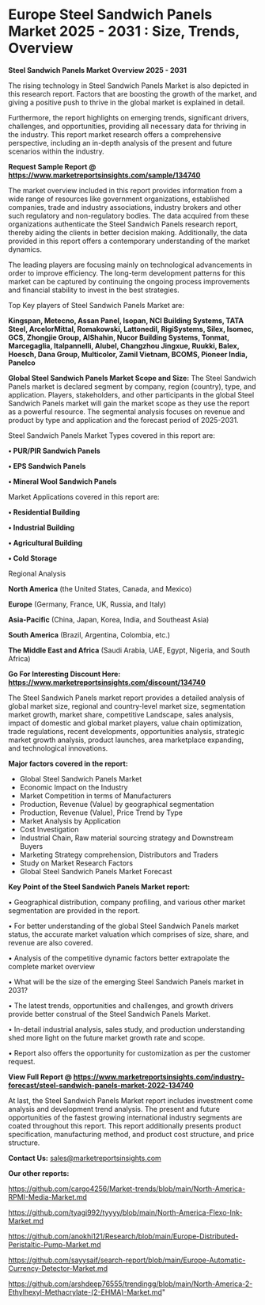  # Europe Steel Sandwich Panels Market 2025 - 2031 : Size, Trends, Overview

<Strong> Steel Sandwich Panels Market Overview 2025 - 2031</strong>

The rising technology in Steel Sandwich Panels Market is also depicted in this research report. Factors that are boosting the growth of the market, and giving a positive push to thrive in the global market is explained in detail.

Furthermore, the report highlights on emerging trends, significant drivers, challenges, and opportunities, providing all necessary data for thriving in the industry. This report market research offers a comprehensive perspective, including an in-depth analysis of the present and future scenarios within the industry.

<strong>Request Sample Report @ <a href=https://www.marketreportsinsights.com/sample/134740>https://www.marketreportsinsights.com/sample/134740</a></strong>

The market overview included in this report provides information from a wide range of resources like government organizations, established companies, trade and industry associations, industry brokers and other such regulatory and non-regulatory bodies. The data acquired from these organizations authenticate the Steel Sandwich Panels research report, thereby aiding the clients in better decision making. Additionally, the data provided in this report offers a contemporary understanding of the market dynamics.

The leading players are focusing mainly on technological advancements in order to improve efficiency. The long-term development patterns for this market can be captured by continuing the ongoing process improvements and financial stability to invest in the best strategies.

Top Key players of Steel Sandwich Panels Market are:

<strong>Kingspan, Metecno, Assan Panel, Isopan, NCI Building Systems, TATA Steel, ArcelorMittal, Romakowski, Lattonedil, RigiSystems, Silex, Isomec, GCS, Zhongjie Group, AlShahin, Nucor Building Systems, Tonmat, Marcegaglia, Italpannelli, Alubel, Changzhou Jingxue, Ruukki, Balex, Hoesch, Dana Group, Multicolor, Zamil Vietnam, BCOMS, Pioneer India, Panelco</strong>

<strong><b>Global Steel Sandwich Panels Market Scope and Size:</b></strong>
The Steel Sandwich Panels market is declared segment by company, region (country), type, and application. Players, stakeholders, and other participants in the global Steel Sandwich Panels market will gain the market scope as they use the report as a powerful resource. The segmental analysis focuses on revenue and product by type and application and the forecast period of 2025-2031.

Steel Sandwich Panels Market Types covered in this report are:

<strong>• PUR/PIR Sandwich Panels

• EPS Sandwich Panels

• Mineral Wool Sandwich Panels</strong>

Market Applications covered in this report are:

<strong>• Residential Building

• Industrial Building

• Agricultural Building

• Cold Storage</strong> 

Regional Analysis

<strong>North America</strong> (the United States, Canada, and Mexico)

<strong>Europe</strong> (Germany, France, UK, Russia, and Italy)

<strong>Asia-Pacific</strong> (China, Japan, Korea, India, and Southeast Asia)

<strong>South America</strong> (Brazil, Argentina, Colombia, etc.)

<strong>The Middle East and Africa</strong> (Saudi Arabia, UAE, Egypt, Nigeria, and South Africa)

<strong>Go For Interesting Discount Here: <a href=https://www.marketreportsinsights.com/discount/134740>https://www.marketreportsinsights.com/discount/134740</a></strong>

The Steel Sandwich Panels market report provides a detailed analysis of global market size, regional and country-level market size, segmentation market growth, market share, competitive Landscape, sales analysis, impact of domestic and global market players, value chain optimization, trade regulations, recent developments, opportunities analysis, strategic market growth analysis, product launches, area marketplace expanding, and technological innovations.

<strong><b>Major factors covered in the report:</b></strong>
<ul>
  <li>Global Steel Sandwich Panels Market </li>
  <li>Economic Impact on the Industry</li>
  <li>Market Competition in terms of Manufacturers</li>
  <li>Production, Revenue (Value) by geographical segmentation</li>
  <li>Production, Revenue (Value), Price Trend by Type</li>
  <li>Market Analysis by Application</li>
  <li>Cost Investigation</li>
  <li>Industrial Chain, Raw material sourcing strategy and Downstream Buyers</li>
  <li>Marketing Strategy comprehension, Distributors and Traders</li>
  <li>Study on Market Research Factors</li>
  <li>Global Steel Sandwich Panels Market Forecast</li>
</ul>

<strong><b>Key Point of the Steel Sandwich Panels Market report:</b></strong>

• Geographical distribution, company profiling, and various other market segmentation are provided in the report.

• For better understanding of the global Steel Sandwich Panels market status, the accurate market valuation which comprises of size, share, and revenue are also covered.

• Analysis of the competitive dynamic factors better extrapolate the complete market overview

• What will be the size of the emerging Steel Sandwich Panels market in 2031?

• The latest trends, opportunities and challenges, and growth drivers provide better construal of the Steel Sandwich Panels Market.

• In-detail industrial analysis, sales study, and production understanding shed more light on the future market growth rate and scope.

• Report also offers the opportunity for customization as per the customer request.

<strong><b>View Full Report @ <a href=https://www.marketreportsinsights.com/industry-forecast/steel-sandwich-panels-market-2022-134740>https://www.marketreportsinsights.com/industry-forecast/steel-sandwich-panels-market-2022-134740</a></b></strong>


At last, the Steel Sandwich Panels Market report includes investment come analysis and development trend analysis. The present and future opportunities of the fastest growing international industry segments are coated throughout this report. This report additionally presents product specification, manufacturing method, and product cost structure, and price structure.

<strong>Contact Us:</strong>
sales@marketreportsinsights.com

<strong>Our other reports:</strong>

<a href=https://github.com/cargo4256/Market-trends/blob/main/North-America-RPMI-Media-Market.md>https://github.com/cargo4256/Market-trends/blob/main/North-America-RPMI-Media-Market.md</a>

<a href=https://github.com/tyagi992/tyyyy/blob/main/North-America-Flexo-Ink-Market.md>https://github.com/tyagi992/tyyyy/blob/main/North-America-Flexo-Ink-Market.md</a>

<a href=https://github.com/anokhi121/Research/blob/main/Europe-Distributed-Peristaltic-Pump-Market.md>https://github.com/anokhi121/Research/blob/main/Europe-Distributed-Peristaltic-Pump-Market.md</a>

<a href=https://github.com/sayysaif/search-report/blob/main/Europe-Automatic-Currency-Detector-Market.md>https://github.com/sayysaif/search-report/blob/main/Europe-Automatic-Currency-Detector-Market.md</a>

<a href=https://github.com/arshdeep76555/trendingg/blob/main/North-America-2-Ethylhexyl-Methacrylate-(2-EHMA)-Market.md>https://github.com/arshdeep76555/trendingg/blob/main/North-America-2-Ethylhexyl-Methacrylate-(2-EHMA)-Market.md</a>"

